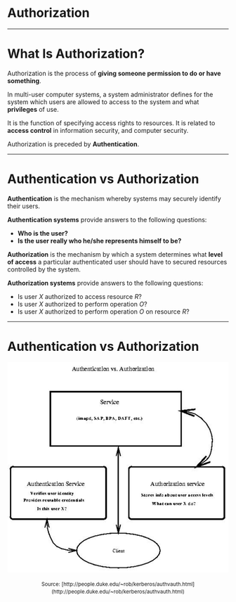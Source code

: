 # Authorization

---

# What Is Authorization?

Authorization is the process of **giving someone permission to do or have
something**.

In multi-user computer systems, a system administrator defines for the system
which users are allowed to access to the system and what **privileges** of use.

It is the function of specifying access rights to resources. It is related to
**access control** in information security, and computer security.

Authorization is preceded by **Authentication**.

---

# Authentication vs Authorization

**Authentication** is the mechanism whereby systems may securely identify their
users.

**Authentication systems** provide answers to the following questions:

* **Who is the user?**
* **Is the user really who he/she represents himself to be?**

**Authorization** is the mechanism by which a system determines what **level of
access** a particular authenticated user should have to secured resources
controlled by the system.

**Authorization systems** provide answers to the following questions:

* Is user _X_ authorized to access resource _R_?
* Is user _X_ authorized to perform operation _O_?
* Is user _X_ authorized to perform operation _O_ on resource _R_?

---

# Authentication vs Authorization

![](../images/authentication-vs-authorization.jpg)

<center><small>Source: [http://people.duke.edu/~rob/kerberos/authvauth.html](http://people.duke.edu/~rob/kerberos/authvauth.html)</small></center>
